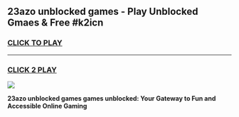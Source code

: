 
## 23azo unblocked games - Play Unblocked Gmaes & Free #k2icn
<h3>
<a href="https://premium.freeplayer.one?title=23azo_unblocked_games&ref=03M">CLICK TO PLAY</a></h3>
<hr>

<h3>
<a href="https://premium.freeplayer.one?title=23azo_unblocked_games&ref=03M">CLICK 2 PLAY</a>
  
</h3>

<a href="https://premium.freeplayer.one?title=23azo_unblocked_games&ref=03M"><img src="https://clearcache.store/games.png"></a>


**23azo unblocked games games unblocked: Your Gateway to Fun and Accessible Online Gaming**
